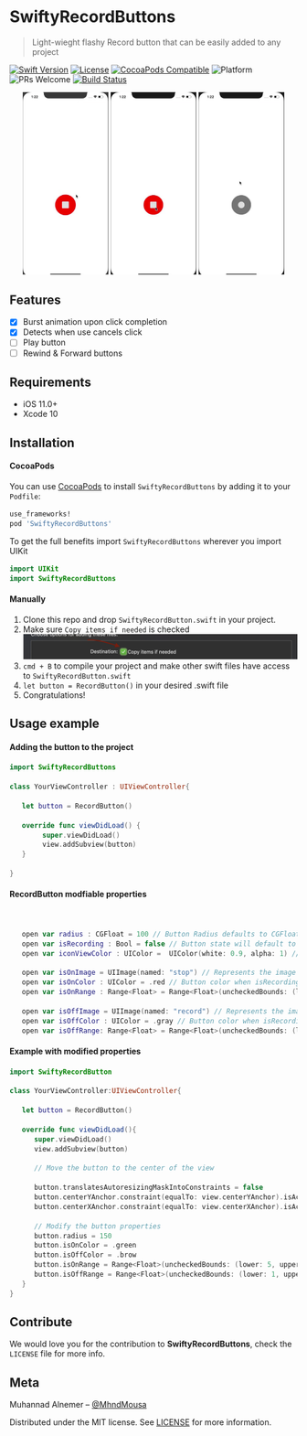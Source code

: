 # SwiftyRecordButtons

> Light-wieght flashy Record button that can be easily added to any project

[![Swift Version][swift-image]][swift-url]
[![License][license-image]][license-url]
[![CocoaPods Compatible][cocoapods-image]][cocoapods-url]
![Platform][platform-image]
![PRs Welcome][pr-welcome-image]
[![Build Status][travis-image]][travis-url]


<p align = "center">

<img width = "150px" src="./Assets/Demo1.gif"/>

<img width = "150px" src="./Assets/Cancel1.gif"/>
<img width = "150px" src="./Assets/Cancel2.gif"/>
</p>


## Features

- [x] Burst animation upon click completion
- [x] Detects when use cancels click
- [ ] Play button
- [ ] Rewind & Forward buttons

## Requirements

- iOS 11.0+
- Xcode 10

## Installation

#### CocoaPods

You can use [CocoaPods](http://cocoapods.org/) to install `SwiftyRecordButtons` by adding it to your `Podfile`:

```ruby
use_frameworks!
pod 'SwiftyRecordButtons'
```

To get the full benefits import `SwiftyRecordButtons` wherever you import UIKit

```swift
import UIKit 
import SwiftyRecordButtons
```

#### Manually

1. Clone this repo and drop `SwiftyRecordButton.swift` in your project.
2. Make sure `Copy items if needed`  is checked![](./Assets/screenshot1.png)
3. `cmd + B` to compile your project and make other swift files have access to `SwiftyRecordButton.swift` 
4. `let button = RecordButton()` in your desired .swift file
5. Congratulations!

## Usage example


#### Adding the button to the project 
```swift
import SwiftyRecordButtons

class YourViewController : UIViewController{
   
   let button = RecordButton()
   
   override func viewDidLoad() {
        super.viewDidLoad()
        view.addSubview(button)        
   }

}
```


#### RecordButton modfiable properties
```swift


   open var radius : CGFloat = 100 // Button Radius defaults to CGFloat 100
   open var isRecording : Bool = false // Button state will default to not recording
   open var iconViewColor : UIColor =  UIColor(white: 0.9, alpha: 1) // Color of the inside icon defaults to offwhite color

   open var isOnImage = UIImage(named: "stop") // Represents the image bursting away from the button when state switches to isRecording = true
   open var isOnColor : UIColor = .red // Button color when isRecording = true - defaults to red color
   open var isOnRange : Range<Float> = Range<Float>(uncheckedBounds: (lower: 30, upper: 80))  // The amount of images bursting away from the button for isRecording = true

   open var isOffImage = UIImage(named: "record") // Represents the image bursting away from the button when state switches to off
   open var isOffColor : UIColor = .gray // Button color when isRecording = false - defaults to gray color
   open var isOffRange: Range<Float> = Range<Float>(uncheckedBounds: (lower: 3, upper: 8)) // The amount of images bursting away from the button for isRecording = false
```

#### Example with modified properties

```swift
import SwiftyRecordButton

class YourViewController:UIViewController{
   
   let button = RecordButton()
   
   override func viewDidLoad(){
      super.viewDidLoad()
      view.addSubview(button)

      // Move the button to the center of the view

      button.translatesAutoresizingMaskIntoConstraints = false
      button.centerYAnchor.constraint(equalTo: view.centerYAnchor).isActive = true
      button.centerXAnchor.constraint(equalTo: view.centerXAnchor).isActive = true

      // Modify the button properties
      button.radius = 150
      button.isOnColor = .green
      button.isOffColor = .brow
      button.isOnRange = Range<Float>(uncheckedBounds: (lower: 5, upper: 40))
      button.isOffRange = Range<Float>(uncheckedBounds: (lower: 1, upper: 10))
   } 
}
```


## Contribute

We would love you for the contribution to **SwiftyRecordButtons**, check the `LICENSE` file for more info.

## Meta

Muhannad Alnemer – [@MhndMousa](https://twitter.com/mhndmousa)

Distributed under the MIT license. See [LICENSE](./LICENSE) for more information.


[swift-image]: https://img.shields.io/badge/swift-4.0-orange.svg
[swift-url]: https://swift.org/
[license-image]: https://img.shields.io/badge/License-MIT-blue.svg
[license-url]: LICENSE
[travis-image]: https://img.shields.io/travis/dbader/node-datadog-metrics/master.svg?style=flat-square
[travis-url]: https://travis-ci.org/dbader/node-datadog-metrics
[codebeat-image]: https://codebeat.co/badges/c19b47ea-2f9d-45df-8458-b2d952fe9dad
[codebeat-url]: https://codebeat.co/projects/github-com-vsouza-awesomeios-com
[platform-image]: https://img.shields.io/cocoapods/p/LFAlertController.svg?style=flat
[pr-welcome-image]:https://img.shields.io/badge/PRs-welcome-brightgreen.svg?style=flat-square
[cocoapods-image]:https://img.shields.io/cocoapods/v/SwiftyRecordButtons
[cocoapods-url]:https://img.shields.io/cocoapods/v/LFAlertController.svg
